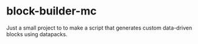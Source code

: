 # block-builder-mc
Just a small project to to make a script that generates custom data-driven blocks using datapacks.
